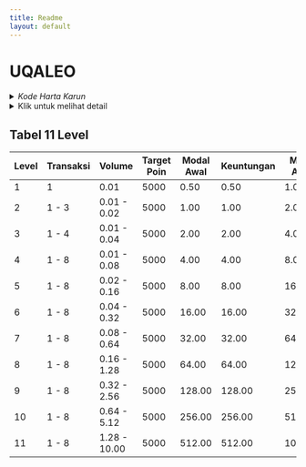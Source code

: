 ```yaml
---
title: Readme
layout: default
---
```


# UQALEO

<details>
  <summary><i>Kode Harta Karun</i></summary>
  <p>
    Setiap bulan, terdapat momen ideal di mana grafik membentuk pola yang mudah dibaca dan diikuti, memberikan peluang untuk meraih keuntungan optimal.
  </p>
  <p>"La paciencia es amarga, pero su fruto es dulce". – Aristóteles</p>
</details>

<details>
  <summary>Klik untuk melihat detail</summary>
  <p>"Jika ada Tuhan, dari mana semua kejahatan ini berasal? Jika tidak ada Tuhan, dari mana kebaikan berasal?" – Anicius Manlius Severinus Boethius</p>
  <p>"Kesabaran adalah kunci." – Anonim</p>
  <p>"Kesabaran itu pahit, tapi buahnya manis." – Aristóteles</p>
</details>

## Tabel 11 Level

| Level | Transaksi | Volume      | Target Poin | Modal Awal | Keuntungan | Modal Akhir | Margin | Simbol |
|-------|-----------|-------------|-------------|------------|------------|-------------|--------|--------|
| 1     | 1         | 0.01        | 5000        | 0.50       | 0.50       | 1.00        | 0.22   | ETHUSD |
| 2     | 1 - 3     | 0.01 - 0.02 | 5000        | 1.00       | 1.00       | 2.00        | 0.44   | ETHUSD |
| 3     | 1 - 4     | 0.01 - 0.04 | 5000        | 2.00       | 2.00       | 4.00        | 0.88   | ETHUSD |
| 4     | 1 - 8     | 0.01 - 0.08 | 5000        | 4.00       | 4.00       | 8.00        | 1.76   | ETHUSD |
| 5     | 1 - 8     | 0.02 - 0.16 | 5000        | 8.00       | 8.00       | 16.00       | 3.52   | ETHUSD |
| 6     | 1 - 8     | 0.04 - 0.32 | 5000        | 16.00      | 16.00      | 32.00       | 7.04   | ETHUSD |
| 7     | 1 - 8     | 0.08 - 0.64 | 5000        | 32.00      | 32.00      | 64.00       | 14.08  | ETHUSD |
| 8     | 1 - 8     | 0.16 - 1.28 | 5000        | 64.00      | 64.00      | 128.00      | 28.16  | ETHUSD |
| 9     | 1 - 8     | 0.32 - 2.56 | 5000        | 128.00     | 128.00     | 256.00      | 59.32  | ETHUSD |
| 10    | 1 - 8     | 0.64 - 5.12 | 5000        | 256.00     | 256.00     | 512.00      | 118.64 | ETHUSD |
| 11    | 1 - 8     | 1.28 - 10.00| 5000        | 512.00     | 512.00     | 1024.00     | 237.28 | ETHUSD |
